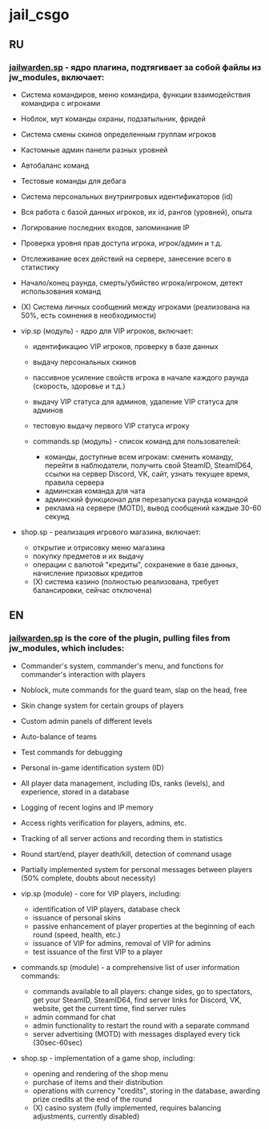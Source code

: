 # jail_csgo

## RU

### [jailwarden.sp](https://github.com/Alart7471/jail_csgo/blob/main/jailwarden.sp) - ядро плагина, подтягивает за собой файлы из jw_modules, включает:
- Система командиров, меню командира, функции взаимодействия командира с игроками
- Ноблок, мут команды охраны, подзатыльник, фридей
- Система смены скинов определенным группам игроков
- Кастомные админ панели разных уровней
- Автобаланс команд
- Тестовые команды для дебага
- Система персональных внутриигровых идентификаторов (id)
- Вся работа с базой данных игроков, их id, рангов (уровней), опыта
- Логирование последних входов, запоминание IP
- Проверка уровня прав доступа игрока, игрок/админ и т.д.
- Отслеживание всех действий на сервере, занесение всего в статистику
- Начало/конец раунда, смерть/убийство игрока/игроком, детект использования команд
- (Х) Система личных сообщений между игроками (реализована на 50%, есть сомнения в необходимости)

- vip.sp (модуль) - ядро для VIP игроков, включает:
	- идентификацию VIP игроков, проверку в базе данных
	- выдачу персональных скинов
	- пассивное усиление свойств игрока в начале каждого раунда (скорость, здоровье и т.д.)
	- выдачу VIP статуса для админов, удаление VIP статуса для админов
	- тестовую выдачу первого VIP статуса игроку

	- commands.sp (модуль) - список команд для пользователей:
		- команды, доступные всем игрокам: сменить команду, перейти в наблюдатели,
		получить свой SteamID, SteamID64, ссылки на сервер Discord, VK, сайт,
		узнать текущее время, правила сервера
		- админская команда для чата
		- админский функционал для перезапуска раунда командой
		- реклама на сервере (MOTD), вывод сообщений каждые 30-60 секунд

- shop.sp - реализация игрового магазина, включает:
	- открытие и отрисовку меню магазина
	- покупку предметов и их выдачу
	- операции с валютой "кредиты", сохранение в базе данных, начисление призовых кредитов
	- (X) система казино (полностью реализована, требует балансировки, сейчас отключена)

## EN

### [jailwarden.sp](https://github.com/Alart7471/jail_csgo/blob/main/jailwarden.sp) is the core of the plugin, pulling files from jw_modules, which includes:
- Commander's system, commander's menu, and functions for commander's interaction with players
- Noblock, mute commands for the guard team, slap on the head, free
- Skin change system for certain groups of players
- Custom admin panels of different levels
- Auto-balance of teams
- Test commands for debugging
- Personal in-game identification system (ID)
- All player data management, including IDs, ranks (levels), and experience, stored in a database
- Logging of recent logins and IP memory
- Access rights verification for players, admins, etc.
- Tracking of all server actions and recording them in statistics
- Round start/end, player death/kill, detection of command usage
- Partially implemented system for personal messages between players (50% complete, doubts about necessity)

- vip.sp (module) - core for VIP players, including:
  - identification of VIP players, database check
  - issuance of personal skins
  - passive enhancement of player properties at the beginning of each round (speed, health, etc.)
  - issuance of VIP for admins, removal of VIP for admins
  - test issuance of the first VIP to a player

- commands.sp (module) - a comprehensive list of user information commands:
  - commands available to all players: change sides, go to spectators,
    get your SteamID, SteamID64, find server links for Discord, VK, website,
    get the current time, find server rules
  - admin command for chat
  - admin functionality to restart the round with a separate command
  - server advertising (MOTD) with messages displayed every tick (30sec-60sec)

- shop.sp - implementation of a game shop, including:
	- opening and rendering of the shop menu
	- purchase of items and their distribution
	- operations with currency "credits", storing in the database, awarding prize credits at the end of the round
	- (X) casino system (fully implemented, requires balancing adjustments, currently disabled)